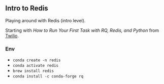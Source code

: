 ## Intro to Redis

Playing around with Redis (intro level). 

Starting with _How to Run Your First Task with RQ, Redis, and Python_ from [Twilio](https://www.twilio.com/blog/first-task-rq-redis-python).


### Env

- `conda create -n redis`
- `conda activate redis`
- `brew install redis`
- `conda install -c conda-forge rq`